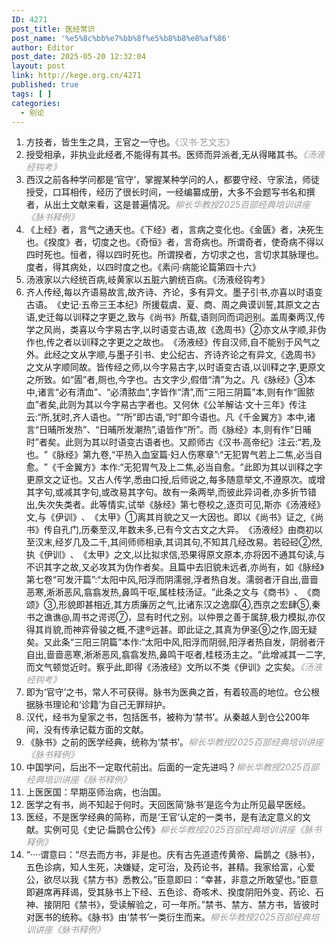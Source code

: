 ```yaml
---
ID: 4271
post_title: 医经常识
post_name: '%e5%8c%bb%e7%bb%8f%e5%b8%b8%e8%af%86'
author: Editor
post_date: 2025-05-20 12:32:04
layout: post
link: http://kege.org.cn/4271
published: true
tags: [ ]
categories:
  - 别论
---
```

<ol>
<li>方技者，皆生生之具，王官之一守也。<span style="color: #999999;">《汉书·艺文志》</span></li>
<li>授受相承，非执业此经者,不能得有其书。医师而异派者,无从得睹其书。<span style="color: #999999;"><em>《汤液经钩考》</em></span></li>
<li>西汉之前各种学问都是‘官守’，掌握某种学问的人，都要守经、守家法，师徒授受，口耳相传，经历了很长时间，一经编纂成册，大多不会题写书名和撰者，从出土文献来看，这是普遍情况。<em><span style="color: #999999;">柳长华教授2025百部经典培训讲座《脉书释例》</span></em></li>
<li>《上经》者，言气之通天也。《下经》者，言病之变化也。《金匮》者，决死生也。《揆度》者，切度之也。《奇恒》者，言奇病也。所谓奇者，使奇病不得以四时死也。恒者，得以四时死也。所谓揆者，方切求之也，言切求其脉理也。度者，得其病处，以四时度之也。《素问·病能论篇第四十六》</li>
<li>汤液家以六经统百病,岐黄家以五脏六腑统百病。《汤液经钩考》</li>
<li>齐人传经,每以齐语易故言,故齐诗、齐论，多有异文。墨子引书,亦喜以时语变古语。​《史记·五帝三王本纪》所援载虞、夏、商、周之典谟训誓,其原文之古语,史迁每以训释之字更之,致与《尚书》所载,语则同而词迥别。盖周秦两汉,传学之风尚，类喜以今字易古字,以时语变古语,故《逸周书》②亦文从字顺,非伪作也,传之者以训释之字更之之故也。​《汤液经》传自汉师,自不能别于风气之外。此经之文从字顺,与墨子引书、史公纪古、齐诗齐论之有异文,《逸周书》之文从字顺同故。皆传经之师,以今字易古字,以时语变古语,以训释之字,更原文之所致。如“圊”者,厕也,今字也。古文字少,假借“清”为之。凡《脉经》③本中,诸言“必有清血”​、​“必清脓血”,字皆作“清”,而“三阳三阴篇”本,则有作“圊脓血”者矣,此则为其以今字易古字者也。又何休《公羊解诂·文十三年》传注云:“所,犹时,齐人语也。​”​“所”即古语,“时”即今语也。凡《千金翼方》本中,诸言“日晡所发热”​、​“日晡所发潮热”,语皆作“所”​。而《脉经》本,则有作“日晡时”者矣。此则为其以时语变古语者也。又颜师古《汉书·高帝纪》注云:“若,及也。​”​《脉经》第九卷,“平热入血室篇·妇人伤寒章”:“无犯胃气若上二焦,必当自愈。​”​《千金翼方》本作:“无犯胃气及上二焦,必当自愈。​”此即为其以训释之字更原文之证也。又古人传学,悉由口授,后师说之,每多随意举文,不遵原次。或增其字句,或减其字句,或改易其字句。故有一条两举,而彼此异词者,亦多折节错出,失次失类者。此等情实,试举《脉经》第七卷校之,逐页可见,斯亦《汤液经》文,与《伊训》​、​《太甲》①离其肖貌之又一大因也。即以《尚书》证之,《尚书》传自孔门,历秦至汉,年数未多,已有今文古文之大异。​《汤液经》由商初以至汉末,经岁几及二千,其间师师相承,其词其句,不知其几经改易。若硁硁②然,执《伊训》​、​《太甲》之文,以比拟求信,恐果得原文原本,亦将因不通其句读,与不识其字之故,又必攻其为伪作者矣。且篇中去旧貌未远者,亦尚有，如《脉经》第七卷“可发汗篇”:“太阳中风,阳浮而阴濡弱,浮者热自发。濡弱者汗自出,啬啬恶寒,淅淅恶风,翕翕发热,鼻鸣干呕,属桂枝汤证。​”此条之文与《商书》​、​《商颂》③,形貌即甚相近,其方质廉厉之气,比诸东汉之逸靡④,西京之宏肆⑤,秦书之谯谯@,周书之谔谔⑦，显有时代之别。以仲景之善于属辞,极力模拟,亦仅得其肖貌,而神弈骨骏之概,不逮®远甚。即此证之,其真为伊圣⑨之作,固无疑矣。又此条“三阳三阴篇”本作:“太阳中风,阳浮而阴弱,阳浮者热自发，阴弱者汗自出,啬啬恶寒,淅淅恶风,翕翕发热,鼻鸣干呕者,桂枝汤主之。​”此增减其一二字,而文气顿觉近时。察乎此,即得《汤液经》文所以不类《伊训》之实矣。<span style="color: #999999;"><em>《汤液经钩考》</em></span></li>
<li>即为‘官守’之书，常人不可获得。脉书为医典之首，有着较高的地位。仓公根据脉书理论和‘诊籍’为自己无罪辩护。</li>
<li>汉代，经书为皇家之书，包括医书，被称为‘禁书’。从秦越人到仓公200年间，没有传承记载方面的文献。</li>
<li>《脉书》之前的医学经典，统称为‘禁书’。<em><span style="color: #999999;">柳长华教授2025百部经典培训讲座《脉书释例》</span></em></li>
<li>中国学问，后出不一定取代前出。后面的一定先进吗？<em><span style="color: #999999;">柳长华教授2025百部经典培训讲座《脉书释例》</span></em></li>
<li>上医医国：早期巫师治病，也治国。</li>
<li>医学之有书，尚不知起于何时。天回医简‘脉书’是迄今为止所见最早医经。</li>
<li>医经，不是医学经典的简称，而是‘王官’认定的一类书，是有法定意义的文献。实例可见《史记·扁鹊仓公传》<em><span style="color: #999999;">柳长华教授2025百部经典培训讲座《脉书释例》</span></em></li>
<li>“····谓意曰：“尽去而方书，非是也。庆有古先道遗传黄帝、扁鹊之《脉书》，五色诊病，知人生死，决嫌疑，定可治，及药论书，甚精。我家给富，心爱公，欲尽以我《禁方书》悉教公。”臣意即曰：“幸甚，非意之所敢望也。”臣意即避席再拜谒，受其脉书上下经、五色诊、奇咳术、揆度阴阳外变、药论、石神、接阴阳《禁书》，受读解验之，可一年所。”禁书、禁方、禁方书，皆彼时对医书的统称。《脉书》由‘禁书’一类衍生而来。<em><span style="color: #999999;">柳长华教授2025百部经典培训讲座《脉书释例》</span></em></li>
</ol>
<!-- wp:paragraph -->
<p>&nbsp;</p>
<!-- /wp:paragraph -->

<!-- wp:paragraph -->
<p>&nbsp;</p>
<!-- /wp:paragraph -->